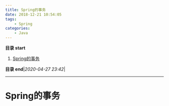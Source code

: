 ```yaml
---
title: Spring的事务
date: 2018-12-21 10:54:05
tags: 
    - Spring
categories: 
    - Java
---
```


**目录 start**

1. [Spring的事务](#spring的事务)

**目录 end**|_2020-04-27 23:42_|
****************************************
# Spring的事务
